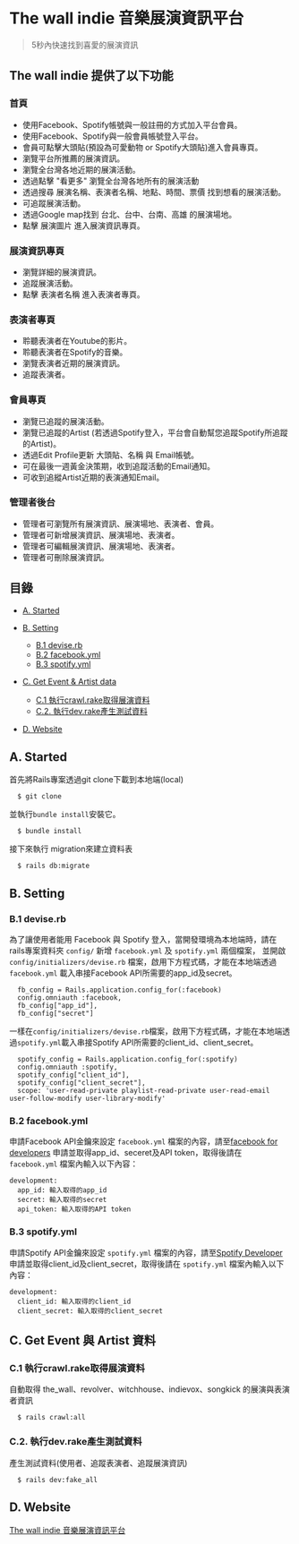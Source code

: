 # The wall indie 音樂展演資訊平台

> 5秒內快速找到喜愛的展演資訊

## The wall indie 提供了以下功能

### 首頁

- 使用Facebook、Spotify帳號與一般註冊的方式加入平台會員。
- 使用Facebook、Spotify與一般會員帳號登入平台。
- 會員可點擊大頭貼(預設為可愛動物 or Spotify大頭貼)進入會員專頁。
- 瀏覽平台所推薦的展演資訊。
- 瀏覽全台灣各地近期的展演活動。
- 透過點擊 "看更多" 瀏覽全台灣各地所有的展演活動
- 透過搜尋 展演名稱、表演者名稱、地點、時間、票價 找到想看的展演活動。
- 可追蹤展演活動。
- 透過Google map找到 台北、台中、台南、高雄 的展演場地。
- 點擊 展演圖片 進入展演資訊專頁。

### 展演資訊專頁

- 瀏覽詳細的展演資訊。
- 追蹤展演活動。
- 點擊 表演者名稱 進入表演者專頁。

### 表演者專頁

- 聆聽表演者在Youtube的影片。
- 聆聽表演者在Spotify的音樂。
- 瀏覽表演者近期的展演資訊。
- 追蹤表演者。

### 會員專頁

- 瀏覽已追蹤的展演活動。
- 瀏覽已追蹤的Artist (若透過Spotify登入，平台會自動幫您追蹤Spotify所追蹤的Artist)。
- 透過Edit Profile更新 大頭貼、名稱 與 Email帳號。
- 可在最後一週黃金決策期，收到追蹤活動的Email通知。
- 可收到追縱Artist近期的表演通知Email。

### 管理者後台

- 管理者可瀏覽所有展演資訊、展演場地、表演者、會員。
- 管理者可新增展演資訊、展演場地、表演者。
- 管理者可編輯展演資訊、展演場地、表演者。
- 管理者可刪除展演資訊。

## 目錄

* [A. Started](#A)
* [B. Setting](#B)
    - [B.1 devise.rb](#B.1)
    - [B.2 facebook.yml](#B.2)
    - [B.3 spotify.yml](#B.3)

* [C. Get Event & Artist data](#C)
    - [C.1 執行crawl.rake取得展演資料](#C.1)
    - [C.2. 執行dev.rake產生測試資料](#C.2)
* [D. Website](#4)

<h2 id="A">A. Started</h2>
首先將Rails專案透過git clone下載到本地端(local)

```
  $ git clone
```

並執行`bundle install`安裝它。

```
  $ bundle install
```

接下來執行 migration來建立資料表

```
  $ rails db:migrate
```

<h2 id="B">B. Setting</h2>
<h3 id="B.1">B.1 devise.rb</h3>

為了讓使用者能用 Facebook 與 Spotify 登入，當開發環境為本地端時，請在rails專案資料夾 `config/` 新增 `facebook.yml` 及 `spotify.yml` 兩個檔案，
並開啟 `config/initializers/devise.rb` 檔案，啟用下方程式碼，才能在本地端透過 `facebook.yml` 載入串接Facebook API所需要的app_id及secret。

```
  fb_config = Rails.application.config_for(:facebook)
  config.omniauth :facebook,
  fb_config["app_id"],
  fb_config["secret"]
```

一樣在`config/initializers/devise.rb`檔案，啟用下方程式碼，才能在本地端透過`spotify.yml`載入串接Spotify API所需要的client_id、client_secret。

```
  spotify_config = Rails.application.config_for(:spotify)
  config.omniauth :spotify,
  spotify_config["client_id"],
  spotify_config["client_secret"],
  scope: 'user-read-private playlist-read-private user-read-email user-follow-modify user-library-modify'
```

<h3 id="B.2">B.2 facebook.yml</h3>

申請Facebook API金鑰來設定 `facebook.yml` 檔案的內容，請至[facebook for developers](https://developers.facebook.com/apps) 申請並取得app_id、seceret及API token，取得後請在 `facebook.yml` 檔案內輸入以下內容：

```
development:
  app_id: 輸入取得的app_id
  secret: 輸入取得的secret
  api_token: 輸入取得的API token
```

<h3 id="B.3">B.3 spotify.yml</h3>

申請Spotify API金鑰來設定 `spotify.yml` 檔案的內容，請至[Spotify Developer](https://developer.spotify.com/my-applications/) 申請並取得client_id及client_secret，取得後請在 `spotify.yml` 檔案內輸入以下內容：

```
development:
  client_id: 輸入取得的client_id
  client_secret: 輸入取得的client_secret
```



<h2 id="C">C. Get Event 與 Artist 資料</h2>
<h3 id="C.1">C.1 執行crawl.rake取得展演資料</h3>

自動取得 the_wall、revolver、witchhouse、indievox、songkick 的展演與表演者資訊

```
  $ rails crawl:all
```

<h3 id="C.2">C.2. 執行dev.rake產生測試資料</h3>
產生測試資料(使用者、追蹤表演者、追蹤展演資訊)

```
  $ rails dev:fake_all
```



<h2 id="D">D. Website</h2>

[The wall indie 音樂展演資訊平台](https://wall-indie-mth.herokuapp.com/artists/171)
